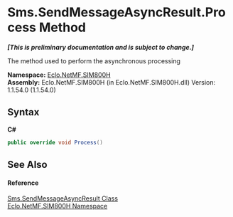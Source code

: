 # Sms.SendMessageAsyncResult.Process Method 
 _**\[This is preliminary documentation and is subject to change.\]**_

The method used to perform the asynchronous processing

**Namespace:**&nbsp;<a href="N_Eclo_NetMF_SIM800H">Eclo.NetMF.SIM800H</a><br />**Assembly:**&nbsp;Eclo.NetMF.SIM800H (in Eclo.NetMF.SIM800H.dll) Version: 1.1.54.0 (1.1.54.0)

## Syntax

**C#**<br />
``` C#
public override void Process()
```


## See Also


#### Reference
<a href="T_Eclo_NetMF_SIM800H_Sms_SendMessageAsyncResult">Sms.SendMessageAsyncResult Class</a><br /><a href="N_Eclo_NetMF_SIM800H">Eclo.NetMF.SIM800H Namespace</a><br />